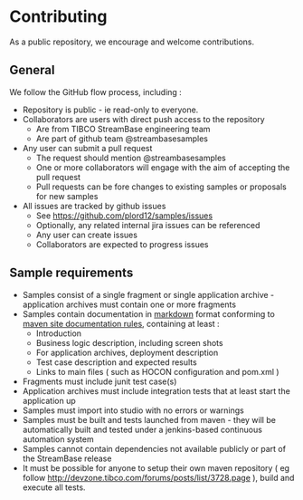 # Contributing

As a public repository, we encourage and welcome contributions.  

## General

We follow the GitHub flow process, including :

* Repository is public - ie read-only to everyone.
* Collaborators are users with direct push access to the repository
    * Are from TIBCO StreamBase engineering team
    * Are part of github team @streambasesamples
* Any user can submit a pull request
    * The request should mention @streambasesamples
    * One or more collaborators will engage with the aim of accepting the pull request
    * Pull requests can be fore changes to existing samples or proposals for new samples
* All issues are tracked by github issues
    * See https://github.com/plord12/samples/issues
    * Optionally, any related internal jira issues can be referenced
    * Any user can create issues
    * Collaborators are expected to progress issues

## Sample requirements

* Samples consist of a single fragment or single application archive - application archives must contain one or more fragments
* Samples contain documentation in [markdown](https://guides.github.com/features/mastering-markdown/) format conforming to [maven site documentation rules](https://maven.apache.org/guides/mini/guide-site.html), containing at least :
    * Introduction
    * Business logic description, including screen shots
    * For application archives, deployment description
    * Test case description and expected results
    * Links to main files ( such as HOCON configuration and pom.xml )
* Fragments must include junit test case(s)
* Application archives must include integration tests that at least start the application up
* Samples must import into studio with no errors or warnings
* Samples must be built and tests launched from maven - they will be automatically built and tested under a jenkins-based continuous automation system
* Samples cannot contain dependencies not available publicly or part of the StreamBase release
* It must be possible for anyone to setup their own maven repository ( eg follow http://devzone.tibco.com/forums/posts/list/3728.page ), build and execute all tests.
